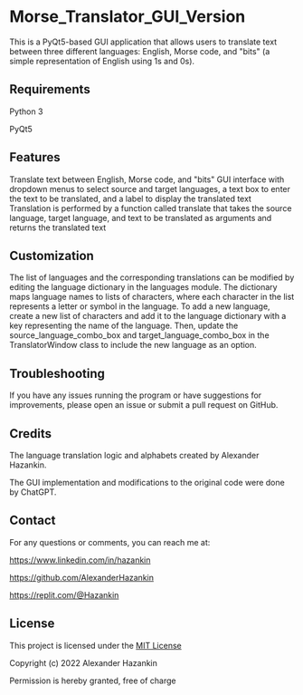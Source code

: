 # Morse_Translator_GUI_Version
This is a PyQt5-based GUI application that allows users to translate text between three different languages: English, Morse code, and "bits" (a simple representation of English using 1s and 0s).

## Requirements
Python 3

PyQt5

## Features
Translate text between English, Morse code, and "bits"
GUI interface with dropdown menus to select source and target languages, a text box to enter the text to be translated, and a label to display the translated text
Translation is performed by a function called translate that takes the source language, target language, and text to be translated as arguments and returns the translated text

## Customization
The list of languages and the corresponding translations can be modified by editing the language dictionary in the languages module. The dictionary maps language names to lists of characters, where each character in the list represents a letter or symbol in the language.
To add a new language, create a new list of characters and add it to the language dictionary with a key representing the name of the language. Then, update the source_language_combo_box and target_language_combo_box in the TranslatorWindow class to include the new language as an option.

## Troubleshooting
If you have any issues running the program or have suggestions for improvements, please open an issue or submit a pull request on GitHub.

## Credits
The language translation logic and alphabets created by Alexander Hazankin.

The GUI implementation and modifications to the original code were done by ChatGPT.

## Contact
For any questions or comments, you can reach me at:

https://www.linkedin.com/in/hazankin

https://github.com/AlexanderHazankin

https://replit.com/@Hazankin

## License
This project is licensed under the [MIT License](LICENSE)

Copyright (c) 2022 Alexander Hazankin

Permission is hereby granted, free of charge
